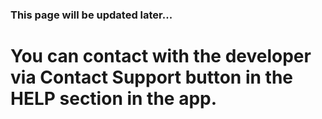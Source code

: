 ### This page will be updated later... 

# You can contact with the developer via Contact Support button in the HELP section in the app. 

